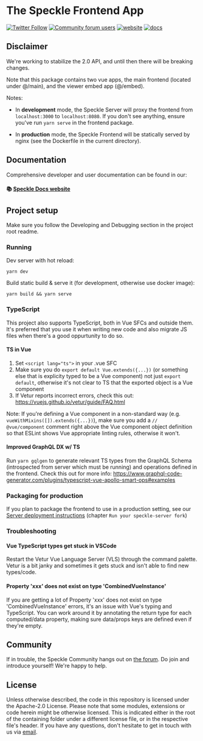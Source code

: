 # The Speckle Frontend App

[![Twitter Follow](https://img.shields.io/twitter/follow/SpeckleSystems?style=social)](https://twitter.com/SpeckleSystems) [![Community forum users](https://img.shields.io/discourse/users?server=https%3A%2F%2Fspeckle.community&style=flat-square&logo=discourse&logoColor=white)](https://speckle.community) [![website](https://img.shields.io/badge/https://-speckle.systems-royalblue?style=flat-square)](https://speckle.systems) [![docs](https://img.shields.io/badge/docs-speckle.guide-orange?style=flat-square&logo=read-the-docs&logoColor=white)](https://speckle.guide/dev/)

## Disclaimer

We're working to stabilize the 2.0 API, and until then there will be breaking changes.

Note that this package contains two vue apps, the main frontend (located under @/main), and the viewer embed app (@/embed).

Notes:

- In **development** mode, the Speckle Server will proxy the frontend from `localhost:3000` to `localhost:8080`. If you don't see anything, ensure you've run `yarn serve` in the frontend package.

- In **production** mode, the Speckle Frontend will be statically served by nginx (see the Dockerfile in the current directory).

## Documentation

Comprehensive developer and user documentation can be found in our:

#### 📚 [Speckle Docs website](https://speckle.guide/dev/)

## Project setup

Make sure you follow the Developing and Debugging section in the project root readme.

### Running

Dev server with hot reload:

```
yarn dev
```

Build static build & serve it (for development, otherwise use docker image):

```
yarn build && yarn serve
```

### TypeScript

This project also supports TypeScript, both in Vue SFCs and outside them. It's preferred that you use it when writing new code and also migrate JS files when there's a good oppurtunity to do so.

#### TS in Vue

1. Set `<script lang="ts">` in your .vue SFC
1. Make sure you do `export default Vue.extends({...})` (or something else that is explicity typed to be a Vue component) not just `export default`, otherwise it's not clear to TS that the exported object is a Vue component
1. If Vetur reports incorrect errors, check this out: https://vuejs.github.io/vetur/guide/FAQ.html

Note: If you're defining a Vue component in a non-standard way (e.g. `vueWithMixins([]).extends({...})`), make sure you add a `// @vue/component` comment right above the Vue component object definition so that ESLint shows Vue appropriate linting rules, otherwise it won't.

#### Improved GraphQL DX w/ TS

Run `yarn gqlgen` to generate relevant TS types from the GraphQL Schema (introspected from server which must be running) and operations defined in the frontend. Check this out for more info: https://www.graphql-code-generator.com/plugins/typescript-vue-apollo-smart-ops#examples

### Packaging for production

If you plan to package the frontend to use in a production setting, see our [Server deployment instructions](https://speckle.guide/dev/server-setup.html) (chapter `Run your speckle-server fork`)

### Troubleshooting

#### Vue TypeScript types get stuck in VSCode

Restart the Vetur Vue Language Server (VLS) through the command palette. Vetur is a bit janky and sometimes it gets stuck and isn't able to find new types/code.

#### Property 'xxx' does not exist on type 'CombinedVueInstance'

If you are getting a lot of Property 'xxx' does not exist on type 'CombinedVueInstance' errors, it's an issue with Vue's typing and TypeScript. You can work around it by annotating the return type for each computed/data property, making sure data/props keys are defined even if they're empty.

## Community

If in trouble, the Speckle Community hangs out on [the forum](https://speckle.community). Do join and introduce yourself! We're happy to help.

## License

Unless otherwise described, the code in this repository is licensed under the Apache-2.0 License. Please note that some modules, extensions or code herein might be otherwise licensed. This is indicated either in the root of the containing folder under a different license file, or in the respective file's header. If you have any questions, don't hesitate to get in touch with us via [email](mailto:hello@speckle.systems).
